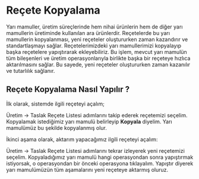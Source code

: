 
# Reçete Kopyalama 

Yarı mamuller, üretim süreçlerinde hem nihai ürünlerin hem de diğer yarı mamullerin üretiminde kullanılan ara ürünlerdir. 
Reçetelerde bu yarı mamullerin kopyalanması, yeni reçeteler oluştururken zaman kazandırır ve standartlaşmayı sağlar.
Reçetelerimizdeki yarı mamullerimizi kopyalayıp başka reçetelere yapıştırarak ekleyebiliriz.
Bu işlem, mevcut yarı mamulün tüm bileşenleri ve üretim operasyonlarıyla birlikte başka bir reçeteye hızlıca aktarılmasını sağlar. 
Bu sayede, yeni reçeteler oluştururken zaman kazanılır ve tutarlılık sağlanır.

## Reçete Kopyalama Nasıl Yapılır ?

İlk olarak, sistemde ilgili reçeteyi açalım;

Üretim -> Taslak Reçete Listesi adımlarını takip ederek reçetemizi seçelim. Kopyalamak istediğimiz yarı mamulü belirleyip **Kopyala** diyelim. Yarı mamulümüz bu şekilde kopyalanmış olur.

İkinci aşama olarak, aktarım yapacağımız ilgili reçeteyi açalım:

Üretim -> Taslak Reçete Listesi adımlarını tekrar izleyerek yeni reçetemizi seçelim.
Kopyaladığımız yarı mamulü hangi operasyondan sonra yapıştırmak istiyorsak, o operasyondan bir önceki operasyona tıklayalım.
Yapıştır diyerek yarı mamulümüzün tüm aşamalarını yeni reçeteye aktarmış oluruz.
